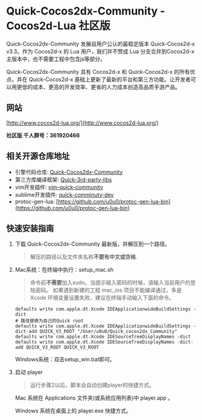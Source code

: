 # Quick-Cocos2dx-Community - Cocos2d-Lua 社区版

Quick-Cocos2dx-Community 发展自用户公认的最稳定版本 Quick-Cocos2d-x v3.3。作为 Cocos2d-x 的 Lua 用户，我们并不赞成 Lua 分支合并到Cocos2d-x主版本中，也不需要工程中包含js等部分。

Quick-Cocos2dx-Community 具有 Cocos2d-x 和 Quick-Cocos2d-x 的所有优点。并在 Quick-Cocos2d-x 基础上更新了最新的平台和第三方功能。让开发者可以用更低的成本、更高的开发效率、更省的人力成本创造高品质手游产品。

## 网站

[http://www.cocos2d-lua.org/](http://www.cocos2d-lua.org/)

**社区版 千人群号：361920466**

## 相关开源仓库地址

* 引擎代码仓库: [Quick-Cocos2dx-Community](https://github.com/u0u0/Quick-Cocos2dx-Community)
* 第三方库编译框架: [Quick-3rd-party-libs](https://github.com/u0u0/Quick-3rd-party-libs)
* vim开发插件: [vim-quick-community](https://github.com/u0u0/vim-quick-community)
* sublime开发插件: [quick-comminuty-dev](https://github.com/u0u0/quick-comminuty-dev)
* protoc-gen-lua: [https://github.com/u0u0/protoc-gen-lua-bin](https://github.com/u0u0/protoc-gen-lua-bin)

## 快速安装指南

1. 下载 Quick-Cocos2dx-Community 最新版，并解压到一个路径。

	> 解压的路径以及文件夹名称**不要有中文或空格**.

2. Mac系统：在终端中执行：setup_mac.sh
	> 命令前**不需要**加入sudo。当提示输入密码的时候，请输入当前用户的登陆密码。 如果遇到新建的工程 mac_ios 项目不能编译通过，多是 Xcode 环境变量设置失败，建议在终端手动输入下面的命令。

	```
    defaults write com.apple.dt.Xcode IDEApplicationwideBuildSettings -dict
	# 路径替换为自己的Quick root
	defaults write com.apple.dt.Xcode IDEApplicationwideBuildSettings -dict-add QUICK_V3_ROOT "/User/u0u0/Quick_cocos2dx_Community"
	defaults write com.apple.dt.Xcode IDESourceTreeDisplayNames -dict
	defaults write com.apple.dt.Xcode IDESourceTreeDisplayNames -dict-add QUICK_V3_ROOT QUICK_V3_ROOT
    ```

	Windows系统：双击setup_win.bat即可。

3. 启动 player

	> 运行步骤2以后，脚本会自动创建player的快捷方式。

	Mac 系统在 Applications 文件夹(或系统应用列表)中 player.app 。

	Windows 系统在桌面上的 player.exe 快捷方式。
